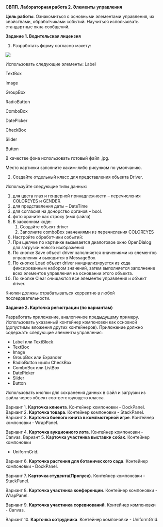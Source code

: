 ﻿**СВПП. Лабораторная работа 2.  Элементы управления** 

**Цель  работы**.  Ознакомиться  с  основными  элементами  управления,  их свойствами, обработчиками событий. Научиться использовать стандартные окна сообщений. 

**Задание 1. Водительская лицензия** 

1. Разработать форму согласно макету: 

![](projeect_1/Aspose.Words.722496f0-33db-437b-9459-d1856d1dad10.001.jpeg)

Использовать следующие элементы: Label 

TextBox 

Image 

GroupBox 

RadioButton 

ComboBox 

DatePicker 

CheckBox 

Slider 

Button 

В качестве фона использовать готовый файл .jpg.  

Место картинки заполните каким-либо рисунком по умолчанию. 

2. Создайте отдельный класс для представления объекта Driver. 

Используйте следующие типы данных: 

1. для цвета глаз и гендерной принадлежности – перечисления COLOREYES и GENDER. 
1. для представления даты – DateTime 
1. для согласия на донорство органов – bool. 
1. фото храните как строку (имя файла) 
3. В заоконном коде: 
   1. Создайте объект driver 
   1. Заполните comboBox значениями из перечисления COLOREYES 
3. Настройте обработчики событий: 
1. При щелчке по картинке вызывается диалоговое окно OpenDialog для загрузки нового изображения 
1. По кнопке Save объект driver заполняется значениями из элементов управления и выводится в MessageBox. 
1. По кнопке Load объект driver инициализируется из кода фиксированным набором значений, затем выполняется заполнение всех элементов управления на основании этого объекта. 
1. По кнопке Clear очищаются все элементы управления и объект driver. 

Кнопки должны отрабатываться корректно в любой последовательности. 

**Задание 2. Карточка регистрации (по вариантам)** 

Разработать приложение, аналогичное предыдущему примеру.  Использовать указанный контейнер компоновки как основной (допустимы вложения других контейнеров). Приложение должно содержать следующие элементы управления:  

- Label или TextBlock 
- TextBox 
- Image 
- GroupBox или Expander 
- RadioButton и/или CheckBox 
- ComboBox или ListBox 
- DatePicker 
- Slider  
- Button 

Использовать кнопки для сохранения данных в файл и загрузки из файла через объект соответствующего класса.  

Вариант 1. **Карточка клиента**. Контейнер компоновки - DockPanel.   Вариант 2. **Карточка товара**. Контейнер компоновки - StackPanel.   Вариант 3. **Карточка боевого юнита в компьютерной игре**. Контейнер компоновки - WrapPanel.   

Вариант 4. **Карточка аукционного лота**. Контейнер компоновки - Canvas.   Вариант 5. **Карточка участника выставки собак**. Контейнер компоновки 

- UniformGrid.   

Вариант 6. **Карточка растения для ботанического сада**. Контейнер компоновки - DockPanel.   

Вариант 7. **Карточка студента(Пропуск)**. Контейнер компоновки - StackPanel.   

Вариант 8. **Карточка участника конференции**. Контейнер компоновки - WrapPanel.   

Вариант 9. **Карточка участника соревнований**. Контейнер компоновки - Canvas.   

Вариант 10. **Карточка сотрудника**. Контейнер компоновки - UniformGrid.   
